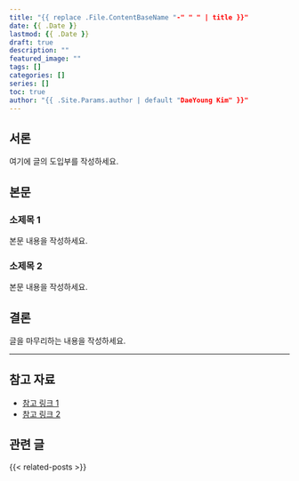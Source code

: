 ```yaml
---
title: "{{ replace .File.ContentBaseName "-" " " | title }}"
date: {{ .Date }}
lastmod: {{ .Date }}
draft: true
description: ""
featured_image: ""
tags: []
categories: []
series: []
toc: true
author: "{{ .Site.Params.author | default "DaeYoung Kim" }}"
---
```


## 서론

여기에 글의 도입부를 작성하세요.

<!--more-->

## 본문

### 소제목 1

본문 내용을 작성하세요.

### 소제목 2

본문 내용을 작성하세요.

## 결론

글을 마무리하는 내용을 작성하세요.

---

## 참고 자료

- [참고 링크 1](https://example.com)
- [참고 링크 2](https://example.com)

## 관련 글

{{< related-posts >}}
